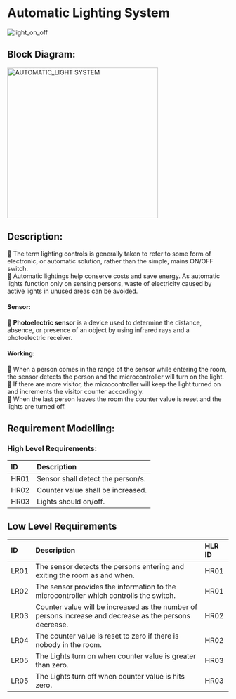 # **Automatic Lighting System**

![light_on_off](https://user-images.githubusercontent.com/98833151/154866445-e8370c38-fb8c-4778-a0e2-8909de315dfa.jpg)

## Block Diagram:

<img width="343" alt="AUTOMATIC_LIGHT SYSTEM" src="https://user-images.githubusercontent.com/98833151/154864876-bacc4b9a-c38a-4450-a974-de043da691e2.png">

## Description:

:pushpin: The term lighting controls is generally taken to refer to some form of electronic, or automatic solution, rather than the simple, mains ON/OFF switch.</br>
:pushpin: Automatic lightings help conserve costs and save energy. As automatic lights function only on sensing persons, waste of electricity caused by active lights in unused areas can be avoided.</br>

#### Sensor:

:small_orange_diamond: **Photoelectric sensor** is a device used to determine the distance, absence, or presence of an object by using infrared rays and a photoelectric receiver.

#### Working: 

:small_orange_diamond: When a person comes in the range of the sensor while entering the room, the sensor detects the person and the microcontroller will turn on the light.</br>
:small_orange_diamond: If there are more visitor, the microcontroller will keep the light turned on and increments the visitor counter accordingly.</br>
:small_orange_diamond: When the last person leaves the room the counter value is reset and the lights are turned off.</br>

## Requirement Modelling:

### High Level Requirements:

|ID|Description|
|:---|:---|
|HR01|Sensor shall detect the person/s.|
|HR02|Counter value shall be increased.|
|HR03|Lights should on/off.|

## Low Level Requirements

|ID|Description|HLR ID|
|:---|:---|:---|
|LR01|The sensor detects the persons entering and exiting the room as and when.|HR01|
|LR02|The sensor provides the information to the microcontroller which controlls the switch.|HR01|
|LR03|Counter value will be increased as the number of persons increase and decrease as the persons decrease.|HR02|
|LR04|The counter value is reset to zero if there is nobody in the room.|HR02|
|LR05|The Lights turn on when counter value is greater than zero.|HR03|
|LR05|The Lights turn off when counter value is hits zero.|HR03|
